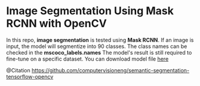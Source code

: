 # Image Segmentation Using Mask RCNN with OpenCV

In this repo, **image segmentation** is tested using **Mask RCNN**.
If an image is input, the model will segmentize into 90 classes. The class names can be checked in the **mscoco_labels.names**
The model's result is still required to fine-tune on a specific dataset. You can download model file [here](http://download.tensorflow.org/models/object_detection/mask_rcnn_inception_v2_coco_2018_01_28.tar.gz)

@Citation
https://github.com/computervisioneng/semantic-segmentation-tensorflow-opencv
